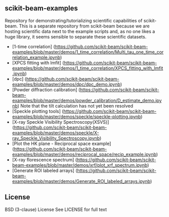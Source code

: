 scikit-beam-examples
--------------------
Repository for demonstrating/tutorializing scientific capabilities of 
scikit-beam.  This is a separate repository from scikit-beam because we are 
hosting scientific data next to the example scripts and, as no one likes a huge 
library, it seems sensible to separate these scientific datasets.

* [1-time correlation] (https://github.com/scikit-beam/scikit-beam-examples/blob/master/demos/1_time_correlation/Multi_tau_one_time_correlation_example.ipynb)
* [XPCS fitting with lmfit] (https://github.com/scikit-beam/scikit-beam-examples/blob/master/demos/1_time_correlation/XPCS_fitting_with_lmfit.ipynb)
* [dpc] (https://github.com/scikit-beam/scikit-beam-examples/blob/master/demos/dpc/dpc_demo.ipynb)
* [Powder diffraction calibration] (https://github.com/scikit-beam/scikit-beam-examples/blob/master/demos/powder_calibration/D_estimate_demo.ipynb) Note that the tilt calculation has not yet been resolved
* [Speckle plotting tools] (https://github.com/scikit-beam/scikit-beam-examples/blob/master/demos/speckle/speckle-plotting.ipynb)
* [X-ray Speckle Visibility Spectroscopy(XSVS)] (https://github.com/scikit-beam/scikit-beam-examples/blob/master/demos/speckle/X-ray_Speckle_Visibility_Spectroscopy.ipynb)
* [Plot the HK plane - Reciprocal space example] (https://github.com/scikit-beam/scikit-beam-examples/blob/master/demos/reciprocal_space/recip_example.ipynb)
* [X-ray florescence spectrum] (https://github.com/scikit-beam/scikit-beam-examples/blob/master/demos/xrf/plot_xrf_spectrum.ipynb)
* [Generate ROI labeled arrays] (https://github.com/scikit-beam/scikit-beam-examples/blob/master/demos/Generate_ROI_labeled_arrays.ipynb)

License
-------
BSD (3-clause) License
See LICENSE for full text
